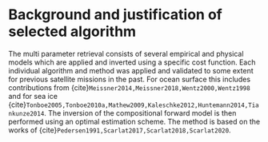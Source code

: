 # Background and justification of selected algorithm


The multi parameter retrieval consists of several empirical and physical models
which are applied and inverted using a specific cost function. Each individual
algorithm and method was applied and validated to some extent for previous
satellite missions in the past. For ocean surface this includes contributions
from {cite}`Meissner2014,Meissner2018,Wentz2000,Wentz1998` and for sea ice
{cite}`Tonboe2005,Tonboe2010a,Mathew2009,Kaleschke2012,Huntemann2014,Tiankunze2014`.
The inversion of the compositional forward model is then performed using an
optimal estimation scheme. The method is based on the works of
{cite}`Pedersen1991,Scarlat2017,Scarlat2018,Scarlat2020`.


